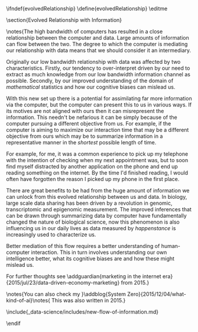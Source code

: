 \ifndef{evolvedRelationship}
\define{evolvedRelationship}
\editme

\section{Evolved Relationship with Information}

\notes{The high bandwidth of computers has resulted in a close relationship between the computer and data. Large amounts of information can flow between the two. The degree to which the computer is mediating our relationship with data means that we should consider it an intermediary. 

Originally our low bandwidth relationship with data was affected by two characteristics. Firstly, our tendency to over-interpret driven by our need to extract as much knowledge from our low bandwidth information channel as possible. Secondly, by our improved understanding of the domain of *mathematical* statistics and how our cognitive biases can mislead us. 

With this new set up there is a potential for assimilating far more information via the computer, but the computer can present this to us in various ways. If its motives are not aligned with ours then it can misrepresent the information. This needn't be nefarious it can be simply because of the computer pursuing a different objective from us. For example, if the computer is aiming to maximize our interaction time that may be a different objective from ours which may be to summarize information in a representative manner in the *shortest* possible length of time. 

For example, for me, it was a common experience to pick up my telephone with the intention of checking when my next appointment was, but to soon find myself  distracted by another application on the phone and end up reading something on the internet. By the time I'd finished reading, I would often have forgotten the reason I picked up my phone in the first place. 

There are great benefits to be had from the huge amount of information we can unlock from this evolved relationship between us and data. In biology, large scale data sharing has been driven by a revolution in genomic, transcriptomic and epigenomic measurement. The improved inferences that can be drawn through summarizing data by computer have fundamentally changed the nature of biological science, now  this phenomenon is also influencing us in our daily lives as data measured by *happenstance* is increasingly used to characterize us.

Better mediation of this flow requires a better understanding of human-computer interaction. This in turn involves understanding our own intelligence better, what its cognitive biases are and how these might mislead us.

For further thoughts see \addguardian{marketing in the internet era}{2015/jul/23/data-driven-economy-marketing} from 2015.}

\notes{You can also check my }\addblog{System Zero}{2015/12/04/what-kind-of-ai}\notes{ This was also written in 2015.}

\include{_data-science/includes/new-flow-of-information.md}

\endif
